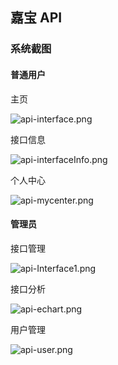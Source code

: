 ## 嘉宝 API

### 系统截图

#### 普通用户

主页

![api-interface.png](https://vip.helloimg.com/i/2024/07/03/66854bae52da5.png)

接口信息

![api-interfaceInfo.png](https://vip.helloimg.com/i/2024/07/03/66854b9bed3c1.png)

个人中心

![api-mycenter.png](https://vip.helloimg.com/i/2024/07/03/66854bc2310f9.png)

#### 管理员

接口管理

![api-Interface1.png](https://vip.helloimg.com/i/2024/07/03/66854b9be8635.png)

接口分析

![api-echart.png](https://vip.helloimg.com/i/2024/07/03/66854b9e508bd.png)

用户管理

![api-user.png](https://vip.helloimg.com/i/2024/07/03/66854b996995f.png)
